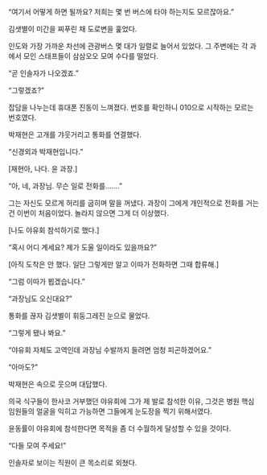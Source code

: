 “여기서 어떻게 하면 될까요? 저희는 몇 번 버스에 타야 하는지도 모르잖아요.”

김샛별이 미간을 찌푸린 채 도로변을 훑었다.

인도와 가장 가까운 차선에 관광버스 몇 대가 일렬로 늘어서 있었다. 그 주변에는 각 과에서 모인 스태프들이 삼삼오오 모여 수다를 떨었다.

“곧 인솔자가 나오겠죠.”

“그렇겠죠?”

잡담을 나누는데 휴대폰 진동이 느껴졌다. 번호를 확인하니 010으로 시작하는 모르는 번호였다.

박재현은 고개를 갸웃거리고 통화를 연결했다.

“신경외과 박재현입니다.”

[재현아, 나다. 윤 과장.]

“아, 네, 과장님. 무슨 일로 전화를…….”

그는 자신도 모르게 허리를 굽히며 말을 꺼냈다. 과장이 그에게 개인적으로 전화를 거는 건 이번이 처음이었다. 놀라지 않으면 그게 더 이상했다.

[나도 야유회 참석하기로 했다.]

“혹시 어디 계세요? 제가 도울 일이라도 있을까요?”

[아직 도착은 안 했다. 일단 그렇게만 알고 이따가 전화하면 그때 합류해.]

“그럼 이따가 뵙겠습니다.”

“과장님도 오신대요?”

통화를 끊자 김샛별이 휘둥그레진 눈으로 물었다.

“그렇게 됐나 봐요.”

“야유회 자체도 고역인데 과장님 수발까지 들려면 엄청 피곤하겠어요.”

“아마도?”

박재현은 속으로 웃으며 대답했다.

의국 식구들이 한사코 거부했던 야유회에 그가 제 발로 참석한 이유, 그것은 병원 핵심 임원들의 얼굴을 익히고 가능하면 그들에게 눈도장을 찍기 위해서였다.

윤동률이 야유회에 참석한다면 목적을 좀 더 수월하게 달성할 수 있을 것이다.

“다들 모여 주세요!”

인솔자로 보이는 직원이 큰 목소리로 외쳤다.